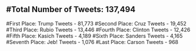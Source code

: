 #Total Number of Tweets: 137,494 
---
#First Place: Trump Tweets - 81,773
#Second Place: Cruz Tweets - 19,452
#Third Place: Rubio Tweets - 13,446
#Fourth Place: Clinton Tweets - 12,426
#Fifth Place: Kasich Tweets - 4,189
#Sixth Place: Sanders Tweets - 4,165
#Seventh Place: Jeb! Tweets - 1,076
#Last Place: Carson Tweets - 968
